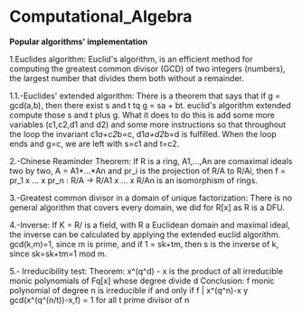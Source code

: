 # Computational_Algebra
**Popular algorithms' implementation**

  1.Euclides algorithm:
    Euclid's algorithm, is an efficient method for computing the greatest common divisor (GCD) of two integers (numbers), the largest number that divides 
    them both without a remainder. 
    
  1.1.-Euclides' extended algorithm:
    There is a theorem that says that if g = gcd(a,b), then there exist s and t tq g = sa + bt. euclid's algorithm extended compute those s and t 
    plus g. What it does to do this is add some more variables (c1,c2,d1 and d2) and some more instructions so that throughout the loop the 
    invariant c1*a+c2*b=c, d1*a+d2*b=d is fulfilled. When the loop ends and g=c, we are left with s=c1 and t=c2.
    
  2.-Chinese Reaminder Theorem:
    If R is a ring, A1,...,An are comaximal ideals two by two, A = A1*...*An and pr_i is the projection of R/A to R/Ai, then 
    f = pr_1 x ... x pr_n : R/A -> R/A1 x ... x R/An is an isomorphism of rings.
    
  3.-Greatest common divisor in a domain of unique factorization:
      There is no general algorithm that covers every domain, we did for R[x] as R is a DFU. 
    
  4.-Inverse:
    If K = R/<m> is a field, with R a Euclidean domain and <m> maximal ideal, the inverse can be calculated by applying the extended euclid algorithm. 
    gcd(k,m)=1, since m is prime, and if 1 = sk+tm, then s is the inverse of k, since sk=sk+tm=1 mod m.
    
  5.- Irreducibility test: 
    Theorem: x^(q^d) - x is the product of all irreducible monic polynomials of Fq[x] whose degree divide d 
    Conclusion: f monic polynomial of degree n is irreducible if and only if f | x^(q^n)-x y gcd(x^(q^(n/t))-x,f) = 1 for all t prime divisor of n
    

